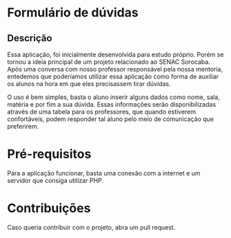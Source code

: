 # Formulário de dúvidas
## Descrição
Essa aplicação, foi inicialmente desenvolvida para estudo próprio. Porém se tornou a ideia principal de um projeto relacionado ao SENAC Sorocaba. Após uma conversa com nosso professor responsável pela nossa mentoria, entedemos que poderíamos utilizar essa aplicação como forma de auxiliar os alunos na hora em que eles precisassem tirar dúvidas.

O uso é bem simples, basta o aluno inserir alguns dados como nome, sala, matéria e por fim a sua dúvida. Essas informações serão disponibilizadas através de uma tabela para os professores, que quando estiverem confortáveis, podem responder tal aluno pelo meio de comunicação que preferirem.

# Pré-requisitos
Para a aplicação funcionar, basta uma conexão com a internet e um servidor que consiga utilizar PHP.

# Contribuições 
Caso queria contribuir com o projeto, abra um pull request.
